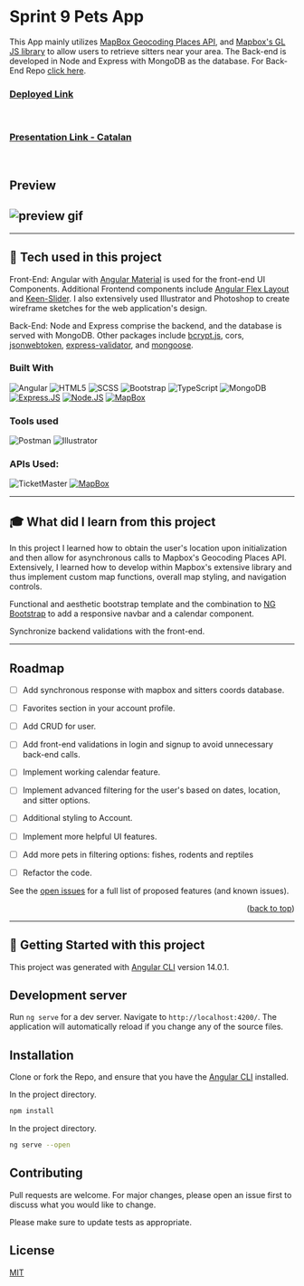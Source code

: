 # Sprint 9 Pets App

This App mainly utilizes [MapBox Geocoding Places API](https://docs.mapbox.com/api/search/geocoding/), and [Mapbox's GL JS library](https://docs.mapbox.com/#maps) to allow users to retrieve sitters near your area. The Back-end is developed in Node and Express with MongoDB as the database. For Back-End Repo [click here](https://github.com/Juditsatu/sprint-9-server).

### [Deployed Link](https://pet-mimos.herokuapp.com/)
<br>

### [Presentation Link - Catalan ](https://www.canva.com/design/DAFQTgm_X6Y/8Bkh8PLT13pFbPGnbVBTGg/view?utm_content=DAFQTgm_X6Y&utm_campaign=designshare&utm_medium=link&utm_source=homepage_design_menu)
<br>

## **Preview**
## ![preview gif](src/assets/mimos-preview.gif)

---

## :wrench: **Tech used in this project**
Front-End: Angular with [Angular Material](https://material.angular.io/) is used for the front-end UI Components. Additional Frontend components include [Angular Flex Layout](https://github.com/angular/flex-layout) and [Keen-Slider](https://keen-slider.io/). I also extensively used Illustrator and Photoshop to create wireframe sketches for the web application's design.

Back-End: Node and Express comprise the backend, and the database is served with MongoDB. Other packages include [bcrypt.js](https://www.npmjs.com/package/bcryptjs), cors, [jsonwebtoken](https://www.npmjs.com/package/jsonwebtoken), [express-validator](https://express-validator.github.io/docs/), and [mongoose](https://www.npmjs.com/package/mongoose).

### Built With

![Angular](https://img.shields.io/badge/-Angular-C62828?style=flat-square&logo=angular)
![HTML5](https://img.shields.io/badge/-HTML5-E34F26?style=flat-square&logo=html5&logoColor=white)
![SCSS](https://img.shields.io/badge/-SCSS-black?style=flat-square&logo=sass)
![Bootstrap](https://img.shields.io/badge/-Bootstrap-563D7C?style=flat-square&logo=bootstrap)
![TypeScript](https://img.shields.io/badge/-TypeScript-ffffff?style=flat-square&logo=typescript)
![MongoDB](https://img.shields.io/badge/MongoDB-4EA94B?style=flat-square&logo=mongodb&logoColor=white)
[![Express.JS][Express.js]][Expressjs-url]
[![Node.JS][Node.js]][Node-url]
[![MapBox][MapBox.com]][Mapbox-url]

### Tools used
![Postman](https://img.shields.io/badge/Postman-FF6C37?style=flat-square&logo=postman&logoColor=white)
![Illustrator](https://img.shields.io/badge/Adobe%20Illustrator-FF9A00?style=flat-square&logo=adobe%20illustrator&logoColor=white)

### APIs Used: 
![TicketMaster](https://img.shields.io/badge/TicketMaster%20Discovery-0592CD?style=flat-square)
[![MapBox][MapBox-places]][Mapbox-url]

---

## :mortar_board: **What did I learn from this project**

In this project I learned how to obtain the user's location upon initialization and then allow for asynchronous calls to Mapbox's Geocoding Places API. Extensively, I learned how to develop within Mapbox's extensive library and thus implement custom map functions, overall map styling, and navigation controls.

Functional and aesthetic bootstrap template and the combination to [NG Bootstrap](https://ng-bootstrap.github.io/#/home) to add a responsive navbar and a calendar component.

Synchronize backend validations with the front-end.

---

<!-- ROADMAP -->
## Roadmap

- [ ] Add synchronous response with mapbox and sitters coords database.
- [ ] Favorites section in your account profile.
- [ ] Add CRUD for user.
- [ ] Add front-end validations in login and signup to avoid unnecessary back-end calls.
- [ ] Implement working calendar feature.
- [ ] Implement advanced filtering for the user's based on dates, location, and sitter options.
- [ ] Additional styling to Account.
- [ ] Implement more helpful UI features.
- [ ] Add more pets in filtering options: fishes, rodents and reptiles
- [ ] Refactor the code.


See the [open issues](https://github.com/othneildrew/Best-README-Template/issues) for a full list of proposed features (and known issues).

<p align="right">(<a href="#readme-top">back to top</a>)</p>

---

## :seedling: **Getting Started with this project**

This project was generated with [Angular CLI](https://github.com/angular/angular-cli) version 14.0.1.

## Development server

Run `ng serve` for a dev server. Navigate to `http://localhost:4200/`. The application will automatically reload if you change any of the source files.

## Installation

Clone or fork the Repo, and ensure that you have the [Angular CLI](https://github.com/angular/angular-cli) installed.

In the project directory.

```bash
npm install
```

In the project directory.

```bash
ng serve --open
```

## Contributing

Pull requests are welcome. For major changes, please open an issue first to discuss what you would like to change.

Please make sure to update tests as appropriate.

## License

[MIT](https://choosealicense.com/licenses/mit/)

[Node.js]: https://img.shields.io/badge/Node.js-43853D?style=flat-square&logo=node.js&logoColor=white
[Node-url]: https://nodejs.org/en//
[Svelte.dev]: https://img.shields.io/badge/Svelte-4A4A55?style=flat-square&logo=svelte&logoColor=FF3E00

[Express.js]: https://img.shields.io/badge/Express.js-404D59?style=flat-square
[Expressjs-url]: https://expressjs.com/en/guide/routing.html

[MapBox-places]: https://img.shields.io/badge/MapBox%20Places-000000?style=flat-square&logo=mapbox&logoColor=white
[MapBox.com]: https://img.shields.io/badge/MapBox-000000?style=flat-square&logo=mapbox&logoColor=white
[Mapbox-url]: https://www.mapbox.com/